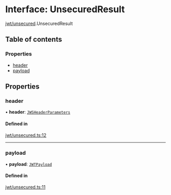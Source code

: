 # Interface: UnsecuredResult

[jwt/unsecured](../modules/jwt_unsecured.md).UnsecuredResult

## Table of contents

### Properties

- [header](jwt_unsecured.unsecuredresult.md#header)
- [payload](jwt_unsecured.unsecuredresult.md#payload)

## Properties

### header

• **header**: [`JWSHeaderParameters`](types.jwsheaderparameters.md)

#### Defined in

[jwt/unsecured.ts:12](https://github.com/panva/jose/blob/v3.14.0/src/jwt/unsecured.ts#L12)

___

### payload

• **payload**: [`JWTPayload`](types.jwtpayload.md)

#### Defined in

[jwt/unsecured.ts:11](https://github.com/panva/jose/blob/v3.14.0/src/jwt/unsecured.ts#L11)
